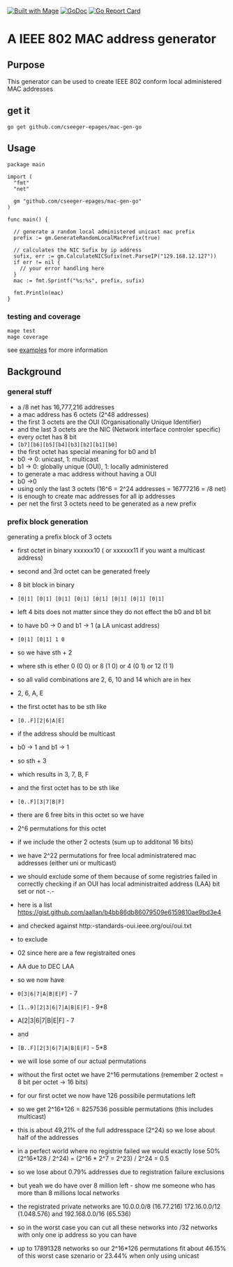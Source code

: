 [![Built with Mage](https://magefile.org/badge.svg)](https://magefile.org)
[![GoDoc](https://img.shields.io/badge/godoc-reference-green.svg)](https://godoc.org/github.com/cseeger-epages/mac-gen-go)
[![Go Report Card](https://goreportcard.com/badge/github.com/cseeger-epages/mac-gen-go)](https://goreportcard.com/report/github.com/cseeger-epages/mac-gen-go)


# A IEEE 802 MAC address generator

## Purpose

This generator can be used to create IEEE 802 conform local administered MAC addresses

## get it

```
go get github.com/cseeger-epages/mac-gen-go
```

## Usage

```
package main

import (
  "fmt"
  "net"

  gm "github.com/cseeger-epages/mac-gen-go"
)

func main() {

  // generate a random local administered unicast mac prefix
  prefix := gm.GenerateRandomLocalMacPrefix(true)

  // calculates the NIC Sufix by ip address
  sufix, err := gm.CalculateNICSufix(net.ParseIP("129.168.12.127"))
  if err != nil {
    // your error handling here
  }
  mac := fmt.Sprintf("%s:%s", prefix, sufix)

  fmt.Println(mac)
}

```

### testing and coverage

```
mage test
mage coverage
```

see [examples](https://github.com/cseeger-epages/mac-gen-go/examples) for more information

## Background

### general stuff

- a /8 net has 16,777,216 addresses
- a mac address has 6 octets (2^48 addresses)
- the first 3 octets are the OUI (Organisationally Unique Identifier)
- and the last 3 octets are the NIC (Network interface controler specific)
- every octet has 8 bit
- `[b7][b6][b5][b4][b3][b2][b1][b0]`
- the first octet has special meaning for b0 and b1
- b0 -> 0: unicast, 1: multicast
- b1 -> 0: globally unique (OUI), 1: locally administered
- to generate a mac address without having a OUI
- b0 ->0
- using only the last 3 octets (16^6 = 2^24 addresses = 16777216 = /8 net)
- is enough to create mac addresses for all ip addresses
- per net the first 3 octets need to be generated as a new prefix

### prefix block generation

generating a prefix block of 3 octets

- first octet in binary xxxxxx10 ( or xxxxxx11 if you want a multicast address)
- second and 3rd octet can be generated freely
- 8 bit block in binary
- `[0|1] [0|1] [0|1] [0|1] [0|1] [0|1] [0|1] [0|1]`
- left 4 bits does not matter since they do not effect the b0 and b1 bit
- to have b0 -> 0 and b1 -> 1 (a LA unicast address)
- `[0|1] [0|1] 1 0`
- so we have sth + 2
- where sth is ether 0 (0 0) or 8 (1 0) or 4 (0 1) or 12 (1 1)
- so all valid combinations are 2, 6, 10 and 14 which are in hex
- 2, 6, A, E
- the first octet has to be sth like
- `[0..F][2|6|A|E]`
- if the address should be multicast
- b0 -> 1 and b1 -> 1
- so sth + 3
- which results in 3, 7, B, F
- and the first octet has to be sth like
- `[0..F][3|7|B|F]`
- there are 6 free bits in this octet so we have
- 2^6 permutations for this octet
- if we include the other 2 octests (sum up to additonal 16 bits)
- we have 2^22 permutations for free local administratered mac addresses (either uni or multicast)

- we should exclude some of them because of some registries failed in correctly checking if an OUI has local administraited address (LAA) bit set or not -.-
- here is a list https://gist.github.com/aallan/b4bb86db86079509e6159810ae9bd3e4
- and checked against http:-standards-oui.ieee.org/oui/oui.txt

- to exclude
- 02 since here are a few registraited ones
- AA due to DEC LAA

- so we now have
- `0[3|6|7|A|B|E|F]` - 7
- `[1..9][2|3|6|7|A|B|E|F]` - 9\*8
- A[2|3|6|7|B|E|F] - 7
- and
- `[B..F][2|3|6|7|A|B|E|F]` - 5\*8
- we will lose some of our actual permutations
- without the first octet we have 2^16 permutations (remember 2 octest = 8 bit per octet -> 16 bits)
- for our first octet we now have 126 possibile permutations left
- so we get 2^16\*126 = 8257536 possible permutations (this includes multicast)
- this is about 49,21% of the full addresspace (2^24) so we lose about half of the addresses
- in a perfect world where no registrie failed we would exactly lose 50% (2^16\*128 / 2^24) = (2^16 \* 2^7 = 2^23) / 2^24 = 0.5
- so we lose about 0.79% addresses due to registration failure exclusions
- but yeah we do have over 8 million left - show me someone who has more than 8 millions local networks
- the registrated private networks are 10.0.0.0/8 (16.77.216) 172.16.0.0/12 (1.048.576) and 192.168.0.0/16 (65.536)
- so in the worst case you can cut all these networks into /32 networks with only one ip address so you can have
- up to 17891328 networks so our 2^16\*126 permutations fit about 46.15% of this worst case szenario or 23.44% when only using unicast

